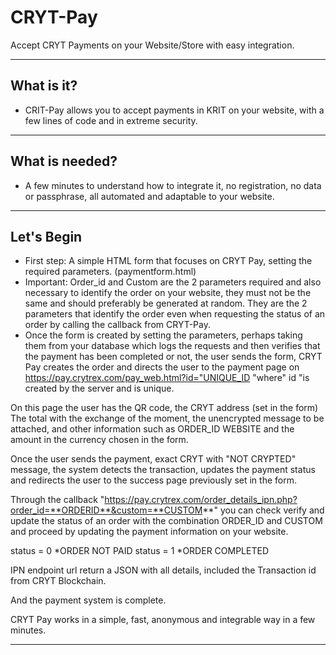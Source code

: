 # CRYT-Pay
Accept CRYT Payments on your Website/Store with easy integration.

----
## What is it? ##

  - CRIT-Pay allows you to accept payments in KRIT on your website, with a few lines of code and in extreme security.
  
----
## What is needed? ##

  - A few minutes to understand how to integrate it, no registration, no data or passphrase, all automated and adaptable to your website.
  
  ----
## Let's Begin ##

  - First step: A simple HTML form that focuses on CRYT Pay, setting the required parameters. (paymentform.html)
  - Important: Order_id and Custom are the 2 parameters required and also necessary to identify the order on your website, they must not be the same and should preferably be generated at random. They are the 2 parameters that identify the order even when requesting the status of an order by calling the callback from CRYT-Pay.
  - Once the form is created by setting the parameters, perhaps taking them from your database which logs the requests and then verifies that the payment has been completed or not, the user sends the form, CRYT Pay creates the order and directs the user to the payment page on https://pay.crytrex.com/pay_web.html?id="UNIQUE_ID "where" id "is created by the server and is unique.

On this page the user has the QR code, the CRYT address (set in the form) The total with the exchange of the moment, the unencrypted message to be attached, and other information such as ORDER_ID WEBSITE and the amount in the currency chosen in the form.

Once the user sends the payment, exact CRYT with "NOT CRYPTED" message, the system detects the transaction, updates the payment status and redirects the user to the success page previously set in the form.

Through the callback "https://pay.crytrex.com/order_details_ipn.php?order_id=**ORDERID**&custom=**CUSTOM**" you can check verify and update the status of an order with the combination ORDER_ID and CUSTOM and proceed by updating the payment information on your website.

status = 0 *ORDER NOT PAID
status = 1 *ORDER COMPLETED

IPN endpoint url return a JSON with all details, included the Transaction id from CRYT Blockchain.

And the payment system is complete.

CRYT Pay works in a simple, fast, anonymous and integrable way in a few minutes.
  
  ----
